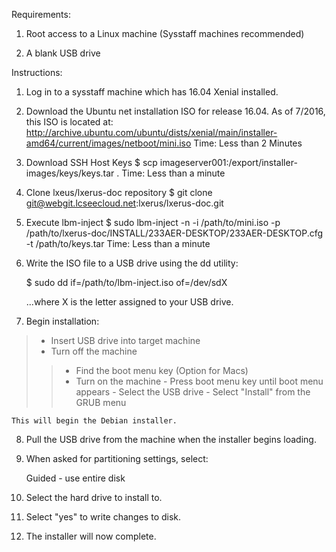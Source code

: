 Requirements:

1. Root access to a Linux machine (Sysstaff machines recommended)
 
2. A blank USB drive

Instructions:

1. Log in to a sysstaff machine which has 16.04 Xenial installed.


2. Download the Ubuntu net installation ISO for release 16.04.
   As of 7/2016, this ISO is located at:
   http://archive.ubuntu.com/ubuntu/dists/xenial/main/installer-amd64/current/images/netboot/mini.iso
   Time: Less than 2 Minutes


3. Download SSH Host Keys
   $ scp imageserver001:/export/installer-images/keys/keys.tar .
   Time: Less than a minute

4. Clone lxeus/lxerus-doc repository
   $ git clone git@webgit.lcseecloud.net:lxerus/lxerus-doc.git


5. Execute lbm-inject
     $ sudo lbm-inject -n -i /path/to/mini.iso -p /path/to/lxerus-doc/INSTALL/233AER-DESKTOP/233AER-DESKTOP.cfg -t /path/to/keys.tar
     Time: Less than a minute


6. Write the ISO file to a USB drive using the dd utility:

	$ sudo dd if=/path/to/lbm-inject.iso of=/dev/sdX

	...where X is the letter assigned to your USB drive.


7. Begin installation:

> - Insert USB drive into target machine
> - Turn off the machine
>>- Find the boot menu key (Option for Macs)
>>- Turn on the machine
		- Press boot menu key until boot menu appears
		- Select the USB drive
	- Select "Install" from the GRUB menu

	This will begin the Debian installer.


8. Pull the USB drive from the machine when the installer begins loading.


9. When asked for partitioning settings, select:

	Guided - use entire disk


10. Select the hard drive to install to.

11. Select "yes" to write changes to disk.

12. The installer will now complete.
